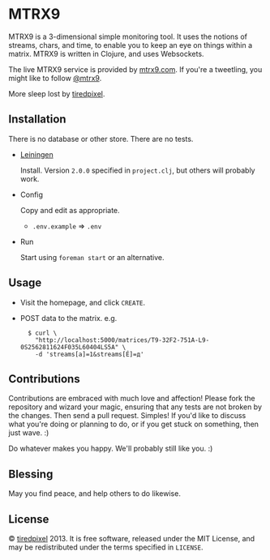 # MTRX9

MTRX9 is a 3-dimensional simple monitoring tool. It uses the notions of streams,
chars, and time, to enable you to keep an eye on things within a matrix.
MTRX9 is written in Clojure, and uses Websockets.

The live MTRX9 service is provided by [mtrx9.com](http://www.mtrx9.com). If
you're a tweetling, you might like to follow [@mtrx9](https://twitter.com/mtrx9).

More sleep lost by [tiredpixel](http://www.tiredpixel.com).


## Installation

There is no database or other store. There are no tests.

- [Leiningen](https://github.com/technomancy/leiningen)
  
  Install. Version `2.0.0` specified in `project.clj`, but others will probably
  work.

- Config
  
  Copy and edit as appropriate.
  
  - `.env.example` => `.env`

- Run
  
  Start using `foreman start` or an alternative.


## Usage

- Visit the homepage, and click `CREATE`.

- POST data to the matrix. e.g.
  
        $ curl \
          "http://localhost:5000/matrices/T9-32F2-751A-L9-0S2562811624F035L60404LS5A" \
          -d 'streams[a]=1&streams[É]=д'


## Contributions

Contributions are embraced with much love and affection! Please fork the
repository and wizard your magic, ensuring that any tests are not broken by the
changes. Then send a pull request. Simples! If you'd like to discuss what you're
doing or planning to do, or if you get stuck on something, then just wave. :)

Do whatever makes you happy. We'll probably still like you. :)


## Blessing

May you find peace, and help others to do likewise.


## License

© [tiredpixel](http://www.tiredpixel.com) 2013. It is free software, released
under the MIT License, and may be redistributed under the terms specified in
`LICENSE`.
